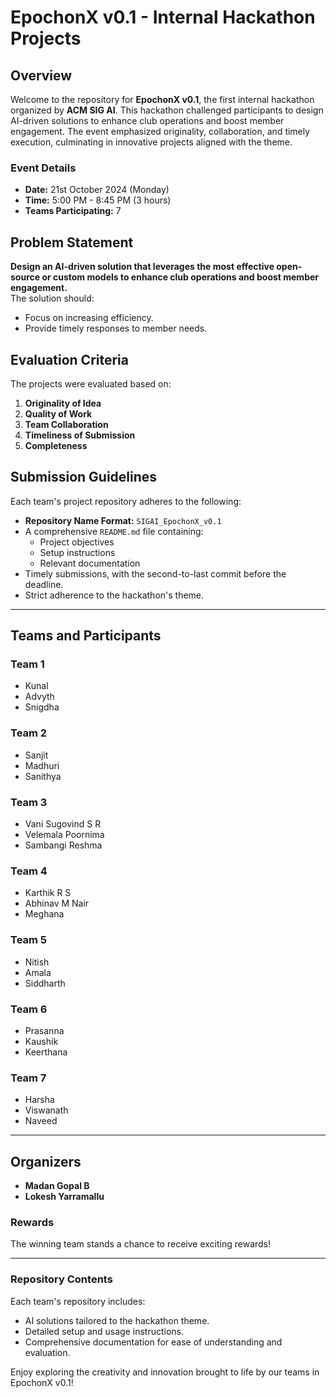 # EpochonX v0.1 - Internal Hackathon Projects

## Overview

Welcome to the repository for **EpochonX v0.1**, the first internal hackathon organized by **ACM SIG AI**. This hackathon challenged participants to design AI-driven solutions to enhance club operations and boost member engagement. The event emphasized originality, collaboration, and timely execution, culminating in innovative projects aligned with the theme.

### Event Details
- **Date:** 21st October 2024 (Monday)  
- **Time:** 5:00 PM - 8:45 PM (3 hours)  
- **Teams Participating:** 7  

## Problem Statement

**Design an AI-driven solution that leverages the most effective open-source or custom models to enhance club operations and boost member engagement.**  
The solution should:
- Focus on increasing efficiency.
- Provide timely responses to member needs.

## Evaluation Criteria
The projects were evaluated based on:
1. **Originality of Idea**
2. **Quality of Work**
3. **Team Collaboration**
4. **Timeliness of Submission**
5. **Completeness**

## Submission Guidelines
Each team's project repository adheres to the following:
- **Repository Name Format:** `SIGAI_EpochonX_v0.1`
- A comprehensive `README.md` file containing:
  - Project objectives
  - Setup instructions
  - Relevant documentation
- Timely submissions, with the second-to-last commit before the deadline.
- Strict adherence to the hackathon's theme.

---

## Teams and Participants

### **Team 1**
- Kunal  
- Advyth  
- Snigdha  

### **Team 2**
- Sanjit  
- Madhuri  
- Sanithya  

### **Team 3**
- Vani Sugovind S R  
- Velemala Poornima  
- Sambangi Reshma  

### **Team 4**
- Karthik R S  
- Abhinav M Nair  
- Meghana  

### **Team 5**
- Nitish  
- Amala  
- Siddharth  

### **Team 6**
- Prasanna  
- Kaushik  
- Keerthana  

### **Team 7**
- Harsha  
- Viswanath  
- Naveed  

---

## Organizers
- **Madan Gopal B**
- **Lokesh Yarramallu**

### Rewards
The winning team stands a chance to receive exciting rewards!

---

### Repository Contents
Each team's repository includes:
- AI solutions tailored to the hackathon theme.
- Detailed setup and usage instructions.
- Comprehensive documentation for ease of understanding and evaluation.

Enjoy exploring the creativity and innovation brought to life by our teams in EpochonX v0.1!
